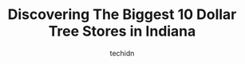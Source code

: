 ---
layout: ampstory
image: https://i0.wp.com/www.depkes.org/wp-content/uploads/2023/06/dollar-tree-0-in-indiana-1685968128.jpeg?resize=640,853
author: techidn
featured: false
description: Discover the impressive array of Dollar Tree options in Indiana, where you can find 10 of the largest Dollar Tree establishments in the area. From renowned classics to hidden gems, Indiana o
title: Discovering The Biggest 10 Dollar Tree Stores in Indiana
cover:
   title: Discovering The Biggest 10 Dollar Tree Stores in Indiana
   subtitle: Rickpate
   background: https://www.depkes.org/wp-content/uploads/2023/06/dollar-tree-0-in-indiana-1685968128.jpeg

pages: 
 - layout: thirds
   top: <h1>#1 Dollar Tree</h1>
   bottom: "<p>I was sadly disappointed with this location. The floors were extremely dirty and caked with debris as well as long lines. In addition, unfriendly cashiers and just not a </p>"
   background: https://www.depkes.org/wp-content/uploads/2023/06/dollar-tree-1-in-indiana-1685968129.jpeg
   backgroundblur: true
 - layout: thirds
   top: <h1>#2 Dollar Tree</h1>
   bottom: "<p>4525 Lafayette Rd Ste M, Indianapolis, IN 46254, United States</p>"
   background: https://www.depkes.org/wp-content/uploads/2023/06/dollar-tree-2-in-indiana-1685968129.jpeg
   cta:
      link: https://www.depkes.org/blog/discovering-the-biggest-10-dollar-tree-stores-in-indiana/
      text: Discovering The Biggest 10 Dollar Tree Stores in Indiana
 - layout: thirds
   top: <h1>#3 Dollar Tree</h1>
   bottom: "<p>5720 W Washington St, Indianapolis, IN 46241, United States</p>"
   background: https://www.depkes.org/wp-content/uploads/2023/06/dollar-tree-3-in-indiana-1685968130.jpeg
   cta:
      link: https://www.depkes.org/blog/discovering-the-biggest-10-dollar-tree-stores-in-indiana/
      text: Discovering The Biggest 10 Dollar Tree Stores in Indiana
 - layout: thirds
   top: <h1>#4 Dollar Tree</h1>
   bottom: "<p>6961 Madison Ave, Indianapolis, IN 46227, United States</p>"
   background: https://images.unsplash.com/photo-1608411404720-c8f0417bcdba?ixlib=rb-4.0.3&ixid=MnwxMjA3fDB8MHxwaG90by1wYWdlfHx8fGVufDB8fHx8&auto=format&fit=crop&w=640&h=853&q=80
   cta:
      link: https://www.depkes.org/blog/discovering-the-biggest-10-dollar-tree-stores-in-indiana/
      text: Discovering The Biggest 10 Dollar Tree Stores in Indiana
 - layout: thirds
   top: <h1>#5 Dollar Tree</h1>
   bottom: "<p>7423 US-31, Indianapolis, IN 46227, United States</p>"
   background: https://images.unsplash.com/photo-1553949345-eb786bb3f7ba?ixlib=rb-4.0.3&ixid=MnwxMjA3fDB8MHxwaG90by1wYWdlfHx8fGVufDB8fHx8&auto=format&fit=crop&w=640&h=853&q=80
   cta:
      link: https://www.depkes.org/blog/discovering-the-biggest-10-dollar-tree-stores-in-indiana/
      text: Discovering The Biggest 10 Dollar Tree Stores in Indiana
 - layout: thirds
   top: <h1>#6 Dollar Tree</h1>
   bottom: "<p>1675 N State St, Greenfield, IN 46140, United States</p>"
   background: https://images.unsplash.com/photo-1561679660-d00ee1e0dc8e?ixlib=rb-4.0.3&ixid=MnwxMjA3fDB8MHxwaG90by1wYWdlfHx8fGVufDB8fHx8&auto=format&fit=crop&w=640&h=853&q=80
   cta:
      link: https://www.depkes.org/blog/discovering-the-biggest-10-dollar-tree-stores-in-indiana/
      text: Discovering The Biggest 10 Dollar Tree Stores in Indiana
 - layout: thirds
   top: <h1>#7 Dollar Tree</h1>
   bottom: "<p>11524 E Washington St, Indianapolis, IN 46229, United States</p>"
   background: https://images.unsplash.com/photo-1510906594845-bc082582c8cc?ixlib=rb-4.0.3&ixid=MnwxMjA3fDB8MHxwaG90by1wYWdlfHx8fGVufDB8fHx8&auto=format&fit=crop&w=640&h=853&q=80
   cta:
      link: https://www.depkes.org/blog/discovering-the-biggest-10-dollar-tree-stores-in-indiana/
      text: Discovering The Biggest 10 Dollar Tree Stores in Indiana
 - layout: thirds
   middle: Continue reading...
   background: https://images.unsplash.com/photo-1524169358666-79f22534bc6e?ixlib=rb-4.0.3&ixid=MnwxMjA3fDB8MHxwaG90by1wYWdlfHx8fGVufDB8fHx8&auto=format&fit=crop&w=640&h=853&q=80
   cta:
      link: https://www.depkes.org/blog/discovering-the-biggest-10-dollar-tree-stores-in-indiana/
      text: Discovering The Biggest 10 Dollar Tree Stores in Indiana
      
---